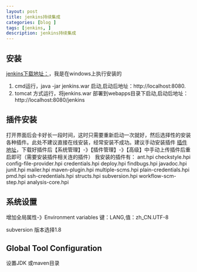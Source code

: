 ```yaml
---
layout: post
title: jenkins持续集成
categories: [blog ]
tags: [jenkins, ]
description: jenkins持续集成
---
```


## 安装
[jenkins下载地址：][5b0bc3bb]，我是在windows上执行安装的
  1. cmd运行，java -jar jenkins.war 启动,启动后地址：http://localhost:8080.
  2. tomcat 方式运行，将jenkins.war 部署到webapps目录下启动,启动后地址：http://localhost:8080/jenkins

## 插件安装
打开界面后会卡好长一段时间，这时只需要重新启动一次就好，然后选择性的安装各种插件。此处不建议直接在线安装，经常安装不成功。建议手动安装插件
[插件地址][f71812a6]，下载好插件后【系统管理】-》【插件管理】-》【高级】中手动上传插件后重启即可（需要安装插件相关连的插件）
我安装的插件有：
 ant.hpi
 checkstyle.hpi
 config-file-provider.hpi
 credentials.hpi
 deploy.hpi
 findbugs.hpi
 javadoc.hpi
 junit.hpi
 mailer.hpi
 maven-plugin.hpi
 multiple-scms.hpi
 plain-credentials.hpi
 pmd.hpi
 ssh-credentials.hpi
 structs.hpi
 subversion.hpi
 workflow-scm-step.hpi
 analysis-core.hpi

## 系统设置
增加全局属性-》Environment variables 键：LANG,值：zh_CN.UTF-8

subversion 版本选择1.8

## Global Tool Configuration
设置JDK 或maven目录



  [f71812a6]: http://updates.jenkins-ci.org/download/plugins "插件地址"


  [5b0bc3bb]: https://jenkins.io/index.html "jenkins下载地址"
